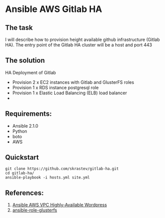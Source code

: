 # Ansible AWS Gitlab HA

## The task

I will describe how to provision height available github infrastructure (Gitlab HA). 
The entry point of the Gitlab HA cluster will be a host and port 443

## The solution

HA Deployment of Gitlab

 - Provision 2 x EC2 instances with Gitlab and GlusterFS roles
 - Provision 1 x RDS instance postgresql role
 - Provision 1 x Elastic Load Balancing (ELB) load balancer
 - 


## Requirements:

 - Ansible 2.1.0
 - Python
 - boto
 - AWS

## Quickstart

 ```shell
git clone https://github.com/skrastev/gitlab-ha.git
cd gitlab-ha/
ansible-playbook -i hosts.yml site.yml
```

## References: 

1. [Ansible AWS VPC Highly-Available Wordpress]
2. [ansible-role-glusterfs]




[Ansible AWS VPC Highly-Available Wordpress]:https://rbgeek.wordpress.com/2015/08/03/highly-available-wordpress-installation-inside-aws-vpc-using-ansible/
[ansible-role-glusterfs]:https://github.com/skrastev/ansible-role-glusterfs

